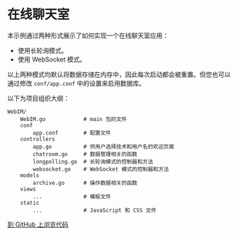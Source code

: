 # 在线聊天室

本示例通过两种形式展示了如何实现一个在线聊天室应用：

- 使用长轮询模式。
- 使用 WebSocket 模式。

以上两种模式均默认将数据存储在内存中，因此每次启动都会被重置。但您也可以通过修改 `conf/app.conf` 中的设置来启用数据库。

以下为项目组织大纲：

```
WebIM/
	WebIM.go			# main 包的文件
	conf
		app.conf		# 配置文件
	controllers
		app.go			# 供用户选择技术和用户名的欢迎页面
		chatroom.go		# 数据管理相关的函数
		longpolling.go	# 长轮询模式的控制器和方法
		websocket.go	# WebSocket 模式的控制器和方法
	models
		archive.go		# 操作数据相关的函数
	views
		...				# 模板文件
	static
		...				# JavaScript 和 CSS 文件
```

[到 GitHub 上浏览代码](https://github.com/beego/samples/tree/master/WebIM)

